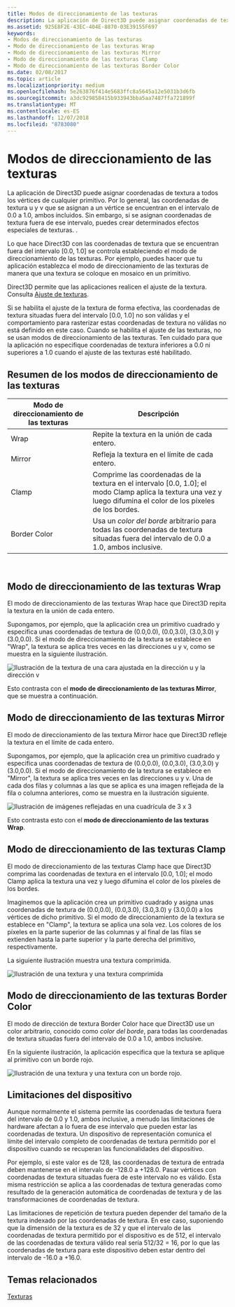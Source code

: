 ```yaml
---
title: Modos de direccionamiento de las texturas
description: La aplicación de Direct3D puede asignar coordenadas de textura a todos los vértices de cualquier primitivo.
ms.assetid: 925E8F2E-43EC-404E-8870-03E39155F697
keywords:
- Modos de direccionamiento de las texturas
- Modo de direccionamiento de las texturas Wrap
- Modo de direccionamiento de las texturas Mirror
- Modo de direccionamiento de las texturas Clamp
- Modo de direccionamiento de las texturas Border Color
ms.date: 02/08/2017
ms.topic: article
ms.localizationpriority: medium
ms.openlocfilehash: 5e263876f414e5683ffc8a5645a12e5031b3d6fb
ms.sourcegitcommit: a3dc929858415b933943bba5aa7487ffa721899f
ms.translationtype: MT
ms.contentlocale: es-ES
ms.lasthandoff: 12/07/2018
ms.locfileid: "8783080"
---
```

# <a name="texture-addressing-modes"></a>Modos de direccionamiento de las texturas


La aplicación de Direct3D puede asignar coordenadas de textura a todos los vértices de cualquier primitivo. Por lo general, las coordenadas de textura u y v que se asignan a un vértice se encuentran en el intervalo de 0.0 a 1.0, ambos incluidos. Sin embargo, si se asignan coordenadas de textura fuera de ese intervalo, puedes crear determinados efectos especiales de texturas. .

Lo que hace Direct3D con las coordenadas de textura que se encuentran fuera del intervalo \[0.0, 1.0\] se controla estableciendo el modo de direccionamiento de las texturas. Por ejemplo, puedes hacer que tu aplicación establezca el modo de direccionamiento de las texturas de manera que una textura se coloque en mosaico en un primitivo.

Direct3D permite que las aplicaciones realicen el ajuste de la textura. Consulta [Ajuste de texturas](texture-wrapping.md).

Si se habilita el ajuste de la textura de forma efectiva, las coordenadas de textura situadas fuera del intervalo \[0.0, 1.0\] no son válidas y el comportamiento para rasterizar estas coordenadas de textura no válidas no está definido en este caso. Cuando se habilita el ajuste de las texturas, no se usan modos de direccionamiento de las texturas. Ten cuidado para que la aplicación no especifique coordenadas de textura inferiores a 0.0 ni superiores a 1.0 cuando el ajuste de las texturas esté habilitado.

## <a name="span-idsummaryofthetextureaddressingmodesspanspan-idsummaryofthetextureaddressingmodesspanspan-idsummaryofthetextureaddressingmodesspansummary-of-the-texture-addressing-modes"></a><span id="Summary_of_the_texture_addressing_modes"></span><span id="summary_of_the_texture_addressing_modes"></span><span id="SUMMARY_OF_THE_TEXTURE_ADDRESSING_MODES"></span>Resumen de los modos de direccionamiento de las texturas


| Modo de direccionamiento de las texturas | Descripción                                                                                                                           |
|-------------------------|---------------------------------------------------------------------------------------------------------------------------------------|
| Wrap                    | Repite la textura en la unión de cada entero.                                                                                        |
| Mirror                  | Refleja la textura en el límite de cada entero.                                                                                        |
| Clamp                   | Comprime las coordenadas de la textura en el intervalo \[0.0, 1.0\]; el modo Clamp aplica la textura una vez y luego difumina el color de los píxeles de los bordes. |
| Border Color            | Usa un *color del borde* arbitrario para todas las coordenadas de textura situadas fuera del intervalo de 0.0 a 1.0, ambos inclusive.                         |

 

## <a name="span-idwraptextureaddressmodespanspan-idwraptextureaddressmodespanspan-idwraptextureaddressmodespanwrap-texture-address-mode"></a><span id="Wrap_texture_address_mode"></span><span id="wrap_texture_address_mode"></span><span id="WRAP_TEXTURE_ADDRESS_MODE"></span>Modo de direccionamiento de las texturas Wrap


El modo de direccionamiento de las texturas Wrap hace que Direct3D repita la textura en la unión de cada entero.

Supongamos, por ejemplo, que la aplicación crea un primitivo cuadrado y especifica unas coordenadas de textura de (0.0,0.0), (0.0,3.0), (3.0,3.0) y (3.0,0.0). Si el modo de direccionamiento de la textura se establece en "Wrap", la textura se aplica tres veces en las direcciones u y v, como se muestra en la siguiente ilustración.

![Ilustración de la textura de una cara ajustada en la dirección u y la dirección v](images/wrap.png)

Esto contrasta con el **modo de direccionamiento de las texturas Mirror**, que se muestra a continuación.

## <a name="span-idmirrortextureaddressmodespanspan-idmirrortextureaddressmodespanspan-idmirrortextureaddressmodespanmirror-texture-address-mode"></a><span id="Mirror_texture_address_mode"></span><span id="mirror_texture_address_mode"></span><span id="MIRROR_TEXTURE_ADDRESS_MODE"></span>Modo de direccionamiento de las texturas Mirror


El modo de direccionamiento de las textura Mirror hace que Direct3D refleje la textura en el límite de cada entero.

Supongamos, por ejemplo, que la aplicación crea un primitivo cuadrado y especifica unas coordenadas de textura de (0.0,0.0), (0.0,3.0), (3.0,3.0) y (3.0,0.0). Si el modo de direccionamiento de la textura se establece en "Mirror", la textura se aplica tres veces en las direcciones u y v. Una de cada dos filas y columnas a las que se aplica es una imagen reflejada de la fila o columna anteriores, como se muestra en la ilustración siguiente.

![Ilustración de imágenes reflejadas en una cuadrícula de 3 x 3](images/mirror.png)

Esto contrasta esto con el **modo de direccionamiento de las texturas Wrap**.

## <a name="span-idclamptextureaddressmodespanspan-idclamptextureaddressmodespanspan-idclamptextureaddressmodespanclamp-texture-address-mode"></a><span id="Clamp_texture_address_mode"></span><span id="clamp_texture_address_mode"></span><span id="CLAMP_TEXTURE_ADDRESS_MODE"></span>Modo de direccionamiento de las texturas Clamp


El modo de direccionamiento de las texturas Clamp hace que Direct3D comprima las coordenadas de textura en el intervalo \[0.0, 1.0\]; el modo Clamp aplica la textura una vez y luego difumina el color de los píxeles de los bordes.

Imaginemos que la aplicación crea un primitivo cuadrado y asigna unas coordenadas de textura de (0.0,0.0), (0.0,3.0), (3.0,3.0) y (3.0,0.0) a los vértices de dicho primitivo. Si el modo de direccionamiento de la textura se establece en "Clamp", la textura se aplica una sola vez. Los colores de los píxeles en la parte superior de las columnas y al final de las filas se extienden hasta la parte superior y la parte derecha del primitivo, respectivamente.

La siguiente ilustración muestra una textura comprimida.

![Ilustración de una textura y una textura comprimida](images/clamp.png)

## <a name="span-idbordercolortextureaddressmodespanspan-idbordercolortextureaddressmodespanspan-idbordercolortextureaddressmodespanborder-color-texture-address-mode"></a><span id="Border_Color_texture_address_mode"></span><span id="border_color_texture_address_mode"></span><span id="BORDER_COLOR_TEXTURE_ADDRESS_MODE"></span>Modo de direccionamiento de las texturas Border Color


El modo de dirección de textura Border Color hace que Direct3D use un color arbitrario, conocido como *color del borde*, para todas las coordenadas de textura situadas fuera del intervalo de 0.0 a 1.0, ambos inclusive.

En la siguiente ilustración, la aplicación especifica que la textura se aplique al primitivo con un borde rojo.

![Ilustración de una textura y una textura con un borde rojo.](images/border.png)

## <a name="span-iddevicelimitationsspanspan-iddevicelimitationsspanspan-iddevicelimitationsspandevice-limitations"></a><span id="Device_Limitations"></span><span id="device_limitations"></span><span id="DEVICE_LIMITATIONS"></span>Limitaciones del dispositivo


Aunque normalmente el sistema permite las coordenadas de textura fuera del intervalo de 0.0 y 1.0, ambos inclusive, a menudo las limitaciones de hardware afectan a lo fuera de ese intervalo que pueden estar las coordenadas de textura. Un dispositivo de representación comunica el límite del intervalo completo de coordenadas de textura permitido por el dispositivo cuando se recuperan las funcionalidades del dispositivo.

Por ejemplo, si este valor es de 128, las coordenadas de textura de entrada deben mantenerse en el intervalo de -128.0 a +128.0. Pasar vértices con coordenadas de textura situadas fuera de este intervalo no es válido. Esta misma restricción se aplica a las coordenadas de textura generadas como resultado de la generación automática de coordenadas de textura y de las transformaciones de coordenadas de textura.

Las limitaciones de repetición de textura pueden depender del tamaño de la textura indexado por las coordenadas de textura. En ese caso, suponiendo que la dimensión de la textura es de 32 y que el intervalo de las coordenadas de textura permitido por el dispositivo es de 512, el intervalo de las coordenadas de textura válido real sería 512/32 = 16, por lo que las coordenadas de textura para este dispositivo deben estar dentro del intervalo de -16.0 a +16.0.

## <a name="span-idrelated-topicsspanrelated-topics"></a><span id="related-topics"></span>Temas relacionados


[Texturas](textures.md)

 

 




